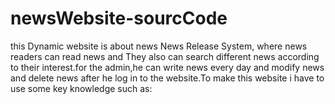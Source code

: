 # newsWebsite-sourcCode
 this Dynamic website is about news News Release System, where news readers can read news and They also can search different news according to their interest.for the admin,he can write news every day and modify news and delete news after he log in to the website.To make this website i have to use some key knowledge such as:
